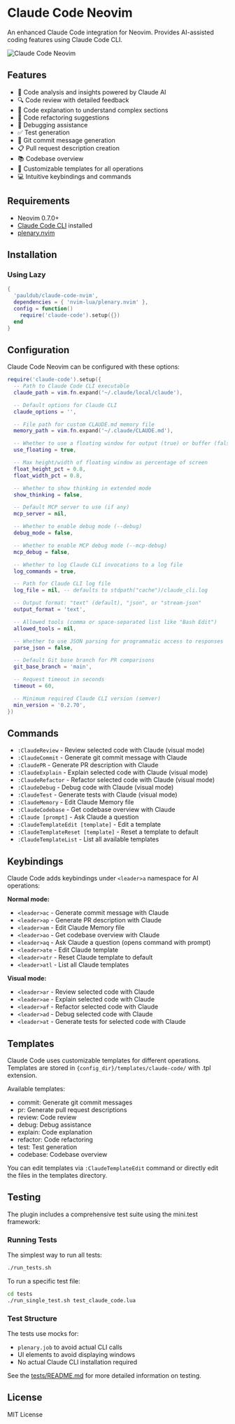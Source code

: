 # Claude Code Neovim

An enhanced Claude Code integration for Neovim. Provides AI-assisted coding features using Claude Code CLI.

![Claude Code Neovim](https://github.com/pauldub/claude-code-nvim/blob/main/assets/screenshot.png?raw=true)

## Features

- 🧠 Code analysis and insights powered by Claude AI
- 🔍 Code review with detailed feedback
- 📝 Code explanation to understand complex sections
- 🔄 Code refactoring suggestions
- 🐛 Debugging assistance
- ✅ Test generation
- 💬 Git commit message generation
- 📋 Pull request description creation
- 📚 Codebase overview
- 🔧 Customizable templates for all operations
- 💻 Intuitive keybindings and commands

## Requirements

- Neovim 0.7.0+
- [Claude Code CLI](https://claude.ai/code) installed
- [plenary.nvim](https://github.com/nvim-lua/plenary.nvim)

## Installation

### Using Lazy

```lua
{
  'pauldub/claude-code-nvim',
  dependencies = { 'nvim-lua/plenary.nvim' },
  config = function()
    require('claude-code').setup({})
  end
}
```

## Configuration

Claude Code Neovim can be configured with these options:

```lua
require('claude-code').setup({
  -- Path to Claude Code CLI executable
  claude_path = vim.fn.expand('~/.claude/local/claude'),

  -- Default options for Claude CLI
  claude_options = '',

  -- File path for custom CLAUDE.md memory file
  memory_path = vim.fn.expand('~/.claude/CLAUDE.md'),

  -- Whether to use a floating window for output (true) or buffer (false)
  use_floating = true,

  -- Max height/width of floating window as percentage of screen
  float_height_pct = 0.8,
  float_width_pct = 0.8,

  -- Whether to show thinking in extended mode
  show_thinking = false,

  -- Default MCP server to use (if any)
  mcp_server = nil,

  -- Whether to enable debug mode (--debug)
  debug_mode = false,

  -- Whether to enable MCP debug mode (--mcp-debug)
  mcp_debug = false,

  -- Whether to log Claude CLI invocations to a log file
  log_commands = true,

  -- Path for Claude CLI log file
  log_file = nil, -- defaults to stdpath("cache")/claude_cli.log

  -- Output format: "text" (default), "json", or "stream-json"
  output_format = 'text',

  -- Allowed tools (comma or space-separated list like "Bash Edit")
  allowed_tools = nil,

  -- Whether to use JSON parsing for programmatic access to responses
  parse_json = false,

  -- Default Git base branch for PR comparisons
  git_base_branch = 'main',

  -- Request timeout in seconds
  timeout = 60,

  -- Minimum required Claude CLI version (semver)
  min_version = '0.2.70',
})
```

## Commands

- `:ClaudeReview` - Review selected code with Claude (visual mode)
- `:ClaudeCommit` - Generate git commit message with Claude
- `:ClaudePR` - Generate PR description with Claude
- `:ClaudeExplain` - Explain selected code with Claude (visual mode)
- `:ClaudeRefactor` - Refactor selected code with Claude (visual mode)
- `:ClaudeDebug` - Debug code with Claude (visual mode)
- `:ClaudeTest` - Generate tests with Claude (visual mode)
- `:ClaudeMemory` - Edit Claude Memory file
- `:ClaudeCodebase` - Get codebase overview with Claude
- `:Claude [prompt]` - Ask Claude a question
- `:ClaudeTemplateEdit [template]` - Edit a template
- `:ClaudeTemplateReset [template]` - Reset a template to default
- `:ClaudeTemplateList` - List all available templates

## Keybindings

Claude Code adds keybindings under `<leader>a` namespace for AI operations:

**Normal mode:**
- `<leader>ac` - Generate commit message with Claude
- `<leader>ap` - Generate PR description with Claude
- `<leader>am` - Edit Claude Memory file
- `<leader>ao` - Get codebase overview with Claude
- `<leader>aq` - Ask Claude a question (opens command with prompt)
- `<leader>ate` - Edit Claude template
- `<leader>atr` - Reset Claude template to default
- `<leader>atl` - List all Claude templates

**Visual mode:**
- `<leader>ar` - Review selected code with Claude
- `<leader>ae` - Explain selected code with Claude
- `<leader>af` - Refactor selected code with Claude
- `<leader>ad` - Debug selected code with Claude
- `<leader>at` - Generate tests for selected code with Claude

## Templates

Claude Code uses customizable templates for different operations. Templates are stored in `{config_dir}/templates/claude-code/` with .tpl extension.

Available templates:
- commit: Generate git commit messages
- pr: Generate pull request descriptions
- review: Code review
- debug: Debug assistance
- explain: Code explanation
- refactor: Code refactoring
- test: Test generation
- codebase: Codebase overview

You can edit templates via `:ClaudeTemplateEdit` command or directly edit the files in the templates directory.

## Testing

The plugin includes a comprehensive test suite using the mini.test framework:

### Running Tests

The simplest way to run all tests:

```bash
./run_tests.sh
```

To run a specific test file:

```bash
cd tests
./run_single_test.sh test_claude_code.lua
```

### Test Structure

The tests use mocks for:
- `plenary.job` to avoid actual CLI calls
- UI elements to avoid displaying windows
- No actual Claude CLI installation required

See the [tests/README.md](tests/README.md) for more detailed information on testing.

## License

MIT License